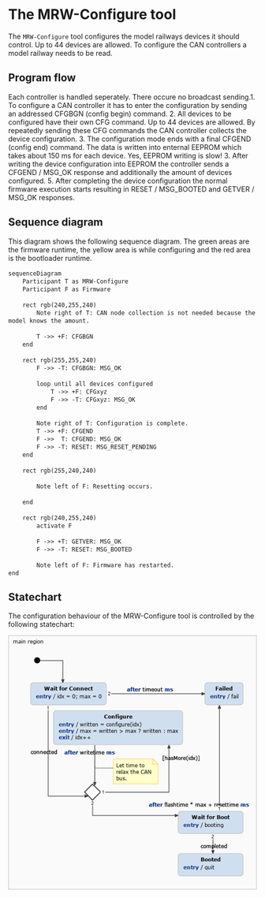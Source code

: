 # The MRW-Configure tool
The <code>MRW-Configure</code> tool configures the model railways devices it should control. Up to 44 devices are allowed. To configure the CAN controllers a model railway needs to be read.

## Program flow
Each controller is handled seperately. There occure no broadcast sending.1. To configure a CAN controller it has to enter the configuration by sending an addressed CFGBGN (config begin) command.
2. All devices to be configured have their own CFG command. Up to 44 devices are allowed. By repeatedly sending these CFG commands the CAN controller collects the device configuration.
3. The configuration mode ends with a final CFGEND (config end) command. The data is written into enternal EEPROM which takes about 150 ms for each device. Yes, EEPROM writing is slow!
3. After writing the device configuration into EEPROM the controller sends a CFGEND / MSG_OK response and additionally the amount of devices configured.
5. After completing the device configuration the normal firmware execution starts resulting in RESET / MSG_BOOTED and GETVER / MSG_OK responses.

## Sequence diagram
This diagram shows the following sequence diagram. The green areas are the firmware runtime, the yellow area is while configuring and the red area is the bootloader runtime.

```mermaid
sequenceDiagram
	Participant T as MRW-Configure
	Participant F as Firmware

	rect rgb(240,255,240)
		Note right of T: CAN node collection is not needed because the model knows the amount.

		T ->> +F: CFGBGN
	end

	rect rgb(255,255,240)
		F ->> -T: CFGBGN: MSG_OK

		loop until all devices configured
			T ->> +F: CFGxyz
			F ->> -T: CFGxyz: MSG_OK
		end

		Note right of T: Configuration is complete.
		T ->> +F: CFGEND
		F ->>  T: CFGEND: MSG_OK
		F ->> -T: RESET: MSG_RESET_PENDING
	end

	rect rgb(255,240,240)

		Note left of F: Resetting occurs.

	end

	rect rgb(240,255,240)
		activate F

		F ->> +T: GETVER: MSG_OK
		F ->> -T: RESET: MSG_BOOTED

		Note left of F: Firmware has restarted.
end
```

## Statechart

The configuration behaviour of the <tool>MRW-Configure</tool> tool is controlled by the following statechart:

<img src="../../statecharts/images/ConfigStatechart_0.png"/>
